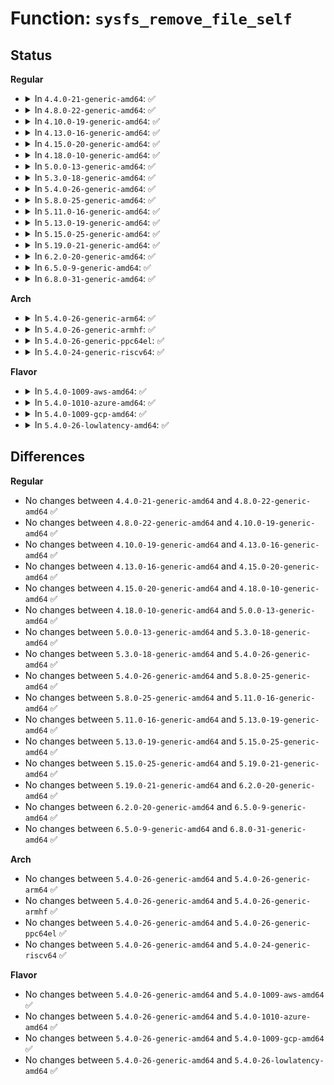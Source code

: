 # Function: <code>sysfs_remove_file_self</code>

## Status
<b>Regular</b>
<ul>
<li>
<details>
<summary>In <code>4.4.0-21-generic-amd64</code>: ✅</summary>

```c
bool sysfs_remove_file_self(struct kobject * kobj, const struct attribute * attr)
```

```json
{
  "name": "sysfs_remove_file_self",
  "collision_type": "Unique Global",
  "inline_type": "No",
  "funcs": [
    {
      "addr": 18446744071581518784,
      "name": "sysfs_remove_file_self",
      "external": true,
      "loc": "fs/sysfs/file.c:426",
      "file": "fs/sysfs/file.c",
      "inline": "seen, unknown",
      "caller_inline": [],
      "caller_func": [
        "drivers/base/core.c:device_remove_file_self"
      ]
    }
  ],
  "symbols": [
    {
      "addr": 18446744071581518784,
      "name": "sysfs_remove_file_self",
      "section": ".text",
      "bind": "STB_GLOBAL",
      "size": 115
    }
  ]
}
```
</details>
</li>
<li>
<details>
<summary>In <code>4.8.0-22-generic-amd64</code>: ✅</summary>

```c
bool sysfs_remove_file_self(struct kobject * kobj, const struct attribute * attr)
```

```json
{
  "name": "sysfs_remove_file_self",
  "collision_type": "Unique Global",
  "inline_type": "No",
  "funcs": [
    {
      "addr": 18446744071581704784,
      "name": "sysfs_remove_file_self",
      "external": true,
      "loc": "fs/sysfs/file.c:432",
      "file": "fs/sysfs/file.c",
      "inline": "seen, unknown",
      "caller_inline": [],
      "caller_func": [
        "drivers/base/core.c:device_remove_file_self"
      ]
    }
  ],
  "symbols": [
    {
      "addr": 18446744071581704784,
      "name": "sysfs_remove_file_self",
      "section": ".text",
      "bind": "STB_GLOBAL",
      "size": 99
    }
  ]
}
```
</details>
</li>
<li>
<details>
<summary>In <code>4.10.0-19-generic-amd64</code>: ✅</summary>

```c
bool sysfs_remove_file_self(struct kobject * kobj, const struct attribute * attr)
```

```json
{
  "name": "sysfs_remove_file_self",
  "collision_type": "Unique Global",
  "inline_type": "No",
  "funcs": [
    {
      "addr": 18446744071581792640,
      "name": "sysfs_remove_file_self",
      "external": true,
      "loc": "fs/sysfs/file.c:432",
      "file": "fs/sysfs/file.c",
      "inline": "seen, unknown",
      "caller_inline": [],
      "caller_func": [
        "drivers/base/core.c:device_remove_file_self"
      ]
    }
  ],
  "symbols": [
    {
      "addr": 18446744071581792640,
      "name": "sysfs_remove_file_self",
      "section": ".text",
      "bind": "STB_GLOBAL",
      "size": 99
    }
  ]
}
```
</details>
</li>
<li>
<details>
<summary>In <code>4.13.0-16-generic-amd64</code>: ✅</summary>

```c
bool sysfs_remove_file_self(struct kobject * kobj, const struct attribute * attr)
```

```json
{
  "name": "sysfs_remove_file_self",
  "collision_type": "Unique Global",
  "inline_type": "No",
  "funcs": [
    {
      "addr": 18446744071581847712,
      "name": "sysfs_remove_file_self",
      "external": true,
      "loc": "fs/sysfs/file.c:434",
      "file": "fs/sysfs/file.c",
      "inline": "seen, unknown",
      "caller_inline": [],
      "caller_func": [
        "drivers/base/core.c:device_remove_file_self"
      ]
    }
  ],
  "symbols": [
    {
      "addr": 18446744071581847712,
      "name": "sysfs_remove_file_self",
      "section": ".text",
      "bind": "STB_GLOBAL",
      "size": 74
    }
  ]
}
```
</details>
</li>
<li>
<details>
<summary>In <code>4.15.0-20-generic-amd64</code>: ✅</summary>

```c
bool sysfs_remove_file_self(struct kobject * kobj, const struct attribute * attr)
```

```json
{
  "name": "sysfs_remove_file_self",
  "collision_type": "Unique Global",
  "inline_type": "No",
  "funcs": [
    {
      "addr": 18446744071581997520,
      "name": "sysfs_remove_file_self",
      "external": true,
      "loc": "fs/sysfs/file.c:434",
      "file": "fs/sysfs/file.c",
      "inline": "seen, unknown",
      "caller_inline": [],
      "caller_func": [
        "drivers/base/core.c:device_remove_file_self"
      ]
    }
  ],
  "symbols": [
    {
      "addr": 18446744071581997520,
      "name": "sysfs_remove_file_self",
      "section": ".text",
      "bind": "STB_GLOBAL",
      "size": 74
    }
  ]
}
```
</details>
</li>
<li>
<details>
<summary>In <code>4.18.0-10-generic-amd64</code>: ✅</summary>

```c
bool sysfs_remove_file_self(struct kobject * kobj, const struct attribute * attr)
```

```json
{
  "name": "sysfs_remove_file_self",
  "collision_type": "Unique Global",
  "inline_type": "No",
  "funcs": [
    {
      "addr": 18446744071582185472,
      "name": "sysfs_remove_file_self",
      "external": true,
      "loc": "fs/sysfs/file.c:480",
      "file": "fs/sysfs/file.c",
      "inline": "seen, unknown",
      "caller_inline": [],
      "caller_func": [
        "drivers/base/core.c:device_remove_file_self"
      ]
    }
  ],
  "symbols": [
    {
      "addr": 18446744071582185472,
      "name": "sysfs_remove_file_self",
      "section": ".text",
      "bind": "STB_GLOBAL",
      "size": 68
    }
  ]
}
```
</details>
</li>
<li>
<details>
<summary>In <code>5.0.0-13-generic-amd64</code>: ✅</summary>

```c
bool sysfs_remove_file_self(struct kobject * kobj, const struct attribute * attr)
```

```json
{
  "name": "sysfs_remove_file_self",
  "collision_type": "Unique Global",
  "inline_type": "No",
  "funcs": [
    {
      "addr": 18446744071582280608,
      "name": "sysfs_remove_file_self",
      "external": true,
      "loc": "fs/sysfs/file.c:481",
      "file": "fs/sysfs/file.c",
      "inline": "seen, unknown",
      "caller_inline": [],
      "caller_func": [
        "drivers/base/core.c:device_remove_file_self"
      ]
    }
  ],
  "symbols": [
    {
      "addr": 18446744071582280608,
      "name": "sysfs_remove_file_self",
      "section": ".text",
      "bind": "STB_GLOBAL",
      "size": 68
    }
  ]
}
```
</details>
</li>
<li>
<details>
<summary>In <code>5.3.0-18-generic-amd64</code>: ✅</summary>

```c
bool sysfs_remove_file_self(struct kobject * kobj, const struct attribute * attr)
```

```json
{
  "name": "sysfs_remove_file_self",
  "collision_type": "Unique Global",
  "inline_type": "No",
  "funcs": [
    {
      "addr": 18446744071582445232,
      "name": "sysfs_remove_file_self",
      "external": true,
      "loc": "fs/sysfs/file.c:480",
      "file": "fs/sysfs/file.c",
      "inline": "seen, unknown",
      "caller_inline": [],
      "caller_func": [
        "drivers/base/core.c:device_remove_file_self"
      ]
    }
  ],
  "symbols": [
    {
      "addr": 18446744071582445232,
      "name": "sysfs_remove_file_self",
      "section": ".text",
      "bind": "STB_GLOBAL",
      "size": 77
    }
  ]
}
```
</details>
</li>
<li>
<details>
<summary>In <code>5.4.0-26-generic-amd64</code>: ✅</summary>

```c
bool sysfs_remove_file_self(struct kobject * kobj, const struct attribute * attr)
```

```json
{
  "name": "sysfs_remove_file_self",
  "collision_type": "Unique Global",
  "inline_type": "No",
  "funcs": [
    {
      "addr": 18446744071582544304,
      "name": "sysfs_remove_file_self",
      "external": true,
      "loc": "fs/sysfs/file.c:480",
      "file": "fs/sysfs/file.c",
      "inline": "seen, unknown",
      "caller_inline": [],
      "caller_func": [
        "drivers/base/core.c:device_remove_file_self"
      ]
    }
  ],
  "symbols": [
    {
      "addr": 18446744071582544304,
      "name": "sysfs_remove_file_self",
      "section": ".text",
      "bind": "STB_GLOBAL",
      "size": 77
    }
  ]
}
```
</details>
</li>
<li>
<details>
<summary>In <code>5.8.0-25-generic-amd64</code>: ✅</summary>

```c
bool sysfs_remove_file_self(struct kobject * kobj, const struct attribute * attr)
```

```json
{
  "name": "sysfs_remove_file_self",
  "collision_type": "Unique Global",
  "inline_type": "No",
  "funcs": [
    {
      "addr": 18446744071582848960,
      "name": "sysfs_remove_file_self",
      "external": true,
      "loc": "fs/sysfs/file.c:480",
      "file": "fs/sysfs/file.c",
      "inline": "seen, unknown",
      "caller_inline": [],
      "caller_func": [
        "drivers/base/core.c:device_remove_file_self"
      ]
    }
  ],
  "symbols": [
    {
      "addr": 18446744071582848960,
      "name": "sysfs_remove_file_self",
      "section": ".text",
      "bind": "STB_GLOBAL",
      "size": 77
    }
  ]
}
```
</details>
</li>
<li>
<details>
<summary>In <code>5.11.0-16-generic-amd64</code>: ✅</summary>

```c
bool sysfs_remove_file_self(struct kobject * kobj, const struct attribute * attr)
```

```json
{
  "name": "sysfs_remove_file_self",
  "collision_type": "Unique Global",
  "inline_type": "No",
  "funcs": [
    {
      "addr": 18446744071582921664,
      "name": "sysfs_remove_file_self",
      "external": true,
      "loc": "fs/sysfs/file.c:481",
      "file": "fs/sysfs/file.c",
      "inline": "seen, unknown",
      "caller_inline": [],
      "caller_func": [
        "drivers/base/core.c:device_remove_file_self"
      ]
    }
  ],
  "symbols": [
    {
      "addr": 18446744071582921664,
      "name": "sysfs_remove_file_self",
      "section": ".text",
      "bind": "STB_GLOBAL",
      "size": 77
    }
  ]
}
```
</details>
</li>
<li>
<details>
<summary>In <code>5.13.0-19-generic-amd64</code>: ✅</summary>

```c
bool sysfs_remove_file_self(struct kobject * kobj, const struct attribute * attr)
```

```json
{
  "name": "sysfs_remove_file_self",
  "collision_type": "Unique Global",
  "inline_type": "No",
  "funcs": [
    {
      "addr": 18446744071582949376,
      "name": "sysfs_remove_file_self",
      "external": true,
      "loc": "fs/sysfs/file.c:492",
      "file": "fs/sysfs/file.c",
      "inline": "seen, unknown",
      "caller_inline": [],
      "caller_func": [
        "drivers/base/core.c:device_remove_file_self"
      ]
    }
  ],
  "symbols": [
    {
      "addr": 18446744071582949376,
      "name": "sysfs_remove_file_self",
      "section": ".text",
      "bind": "STB_GLOBAL",
      "size": 77
    }
  ]
}
```
</details>
</li>
<li>
<details>
<summary>In <code>5.15.0-25-generic-amd64</code>: ✅</summary>

```c
bool sysfs_remove_file_self(struct kobject * kobj, const struct attribute * attr)
```

```json
{
  "name": "sysfs_remove_file_self",
  "collision_type": "Unique Global",
  "inline_type": "No",
  "funcs": [
    {
      "addr": 18446744071583284608,
      "name": "sysfs_remove_file_self",
      "external": true,
      "loc": "fs/sysfs/file.c:492",
      "file": "fs/sysfs/file.c",
      "inline": "seen, unknown",
      "caller_inline": [],
      "caller_func": [
        "drivers/base/core.c:device_remove_file_self"
      ]
    }
  ],
  "symbols": [
    {
      "addr": 18446744071583284608,
      "name": "sysfs_remove_file_self",
      "section": ".text",
      "bind": "STB_GLOBAL",
      "size": 77
    }
  ]
}
```
</details>
</li>
<li>
<details>
<summary>In <code>5.19.0-21-generic-amd64</code>: ✅</summary>

```c
bool sysfs_remove_file_self(struct kobject * kobj, const struct attribute * attr)
```

```json
{
  "name": "sysfs_remove_file_self",
  "collision_type": "Unique Global",
  "inline_type": "No",
  "funcs": [
    {
      "addr": 18446744071583789552,
      "name": "sysfs_remove_file_self",
      "external": true,
      "loc": "fs/sysfs/file.c:502",
      "file": "fs/sysfs/file.c",
      "inline": "seen, unknown",
      "caller_inline": [],
      "caller_func": [
        "drivers/base/core.c:device_remove_file_self"
      ]
    }
  ],
  "symbols": [
    {
      "addr": 18446744071583789552,
      "name": "sysfs_remove_file_self",
      "section": ".text",
      "bind": "STB_GLOBAL",
      "size": 94
    }
  ]
}
```
</details>
</li>
<li>
<details>
<summary>In <code>6.2.0-20-generic-amd64</code>: ✅</summary>

```c
bool sysfs_remove_file_self(struct kobject * kobj, const struct attribute * attr)
```

```json
{
  "name": "sysfs_remove_file_self",
  "collision_type": "Unique Global",
  "inline_type": "No",
  "funcs": [
    {
      "addr": 18446744071584408864,
      "name": "sysfs_remove_file_self",
      "external": true,
      "loc": "fs/sysfs/file.c:502",
      "file": "fs/sysfs/file.c",
      "inline": "seen, unknown",
      "caller_inline": [],
      "caller_func": [
        "drivers/base/core.c:device_remove_file_self"
      ]
    }
  ],
  "symbols": [
    {
      "addr": 18446744071584408864,
      "name": "sysfs_remove_file_self",
      "section": ".text",
      "bind": "STB_GLOBAL",
      "size": 94
    }
  ]
}
```
</details>
</li>
<li>
<details>
<summary>In <code>6.5.0-9-generic-amd64</code>: ✅</summary>

```c
bool sysfs_remove_file_self(struct kobject * kobj, const struct attribute * attr)
```

```json
{
  "name": "sysfs_remove_file_self",
  "collision_type": "Unique Global",
  "inline_type": "No",
  "funcs": [
    {
      "addr": 18446744071584637408,
      "name": "sysfs_remove_file_self",
      "external": true,
      "loc": "fs/sysfs/file.c:502",
      "file": "fs/sysfs/file.c",
      "inline": "seen, unknown",
      "caller_inline": [],
      "caller_func": [
        "drivers/base/core.c:device_remove_file_self"
      ]
    }
  ],
  "symbols": [
    {
      "addr": 18446744071584637408,
      "name": "sysfs_remove_file_self",
      "section": ".text",
      "bind": "STB_GLOBAL",
      "size": 94
    }
  ]
}
```
</details>
</li>
<li>
<details>
<summary>In <code>6.8.0-31-generic-amd64</code>: ✅</summary>

```c
bool sysfs_remove_file_self(struct kobject * kobj, const struct attribute * attr)
```

```json
{
  "name": "sysfs_remove_file_self",
  "collision_type": "Unique Global",
  "inline_type": "No",
  "funcs": [
    {
      "addr": 18446744071584869568,
      "name": "sysfs_remove_file_self",
      "external": true,
      "loc": "fs/sysfs/file.c:515",
      "file": "fs/sysfs/file.c",
      "inline": "seen, unknown",
      "caller_inline": [],
      "caller_func": [
        "drivers/base/core.c:device_remove_file_self"
      ]
    }
  ],
  "symbols": [
    {
      "addr": 18446744071584869568,
      "name": "sysfs_remove_file_self",
      "section": ".text",
      "bind": "STB_GLOBAL",
      "size": 94
    }
  ]
}
```
</details>
</li>
</ul>
<b>Arch</b>
<ul>
<li>
<details>
<summary>In <code>5.4.0-26-generic-arm64</code>: ✅</summary>

```c
bool sysfs_remove_file_self(struct kobject * kobj, const struct attribute * attr)
```

```json
{
  "name": "sysfs_remove_file_self",
  "collision_type": "Unique Global",
  "inline_type": "No",
  "funcs": [
    {
      "addr": 18446603336494182232,
      "name": "sysfs_remove_file_self",
      "external": true,
      "loc": "fs/sysfs/file.c:480",
      "file": "fs/sysfs/file.c",
      "inline": "seen, unknown",
      "caller_inline": [],
      "caller_func": [
        "drivers/base/core.c:device_remove_file_self"
      ]
    }
  ],
  "symbols": [
    {
      "addr": 18446603336494182232,
      "name": "sysfs_remove_file_self",
      "section": ".text",
      "bind": "STB_GLOBAL",
      "size": 108
    }
  ]
}
```
</details>
</li>
<li>
<details>
<summary>In <code>5.4.0-26-generic-armhf</code>: ✅</summary>

```c
bool sysfs_remove_file_self(struct kobject * kobj, const struct attribute * attr)
```

```json
{
  "name": "sysfs_remove_file_self",
  "collision_type": "Unique Global",
  "inline_type": "No",
  "funcs": [
    {
      "addr": 3227619180,
      "name": "sysfs_remove_file_self",
      "external": true,
      "loc": "fs/sysfs/file.c:480",
      "file": "fs/sysfs/file.c",
      "inline": "seen, unknown",
      "caller_inline": [],
      "caller_func": [
        "drivers/base/core.c:device_remove_file_self"
      ]
    }
  ],
  "symbols": [
    {
      "addr": 3227619180,
      "name": "sysfs_remove_file_self",
      "section": ".text",
      "bind": "STB_GLOBAL",
      "size": 128
    }
  ]
}
```
</details>
</li>
<li>
<details>
<summary>In <code>5.4.0-26-generic-ppc64el</code>: ✅</summary>

```c
bool sysfs_remove_file_self(struct kobject * kobj, const struct attribute * attr)
```

```json
{
  "name": "sysfs_remove_file_self",
  "collision_type": "Unique Global",
  "inline_type": "No",
  "funcs": [
    {
      "addr": 13835058055287869968,
      "name": "sysfs_remove_file_self",
      "external": true,
      "loc": "fs/sysfs/file.c:480",
      "file": "fs/sysfs/file.c",
      "inline": "seen, unknown",
      "caller_inline": [],
      "caller_func": [
        "arch/powerpc/platforms/powernv/opal-elog.c:elog_ack_store",
        "arch/powerpc/platforms/powernv/opal-dump.c:dump_ack_store",
        "drivers/base/core.c:device_remove_file_self"
      ]
    }
  ],
  "symbols": [
    {
      "addr": 13835058055287869968,
      "name": "sysfs_remove_file_self",
      "section": ".text",
      "bind": "STB_GLOBAL",
      "size": 144
    }
  ]
}
```
</details>
</li>
<li>
<details>
<summary>In <code>5.4.0-24-generic-riscv64</code>: ✅</summary>

```c
bool sysfs_remove_file_self(struct kobject * kobj, const struct attribute * attr)
```

```json
{
  "name": "sysfs_remove_file_self",
  "collision_type": "Unique Global",
  "inline_type": "No",
  "funcs": [
    {
      "addr": 18446743936273646868,
      "name": "sysfs_remove_file_self",
      "external": true,
      "loc": "fs/sysfs/file.c:480",
      "file": "fs/sysfs/file.c",
      "inline": "seen, unknown",
      "caller_inline": [],
      "caller_func": [
        "drivers/base/core.c:device_remove_file_self"
      ]
    }
  ],
  "symbols": [
    {
      "addr": 18446743936273646868,
      "name": "sysfs_remove_file_self",
      "section": ".text",
      "bind": "STB_GLOBAL",
      "size": 98
    }
  ]
}
```
</details>
</li>
</ul>
<b>Flavor</b>
<ul>
<li>
<details>
<summary>In <code>5.4.0-1009-aws-amd64</code>: ✅</summary>

```c
bool sysfs_remove_file_self(struct kobject * kobj, const struct attribute * attr)
```

```json
{
  "name": "sysfs_remove_file_self",
  "collision_type": "Unique Global",
  "inline_type": "No",
  "funcs": [
    {
      "addr": 18446744071582513040,
      "name": "sysfs_remove_file_self",
      "external": true,
      "loc": "fs/sysfs/file.c:480",
      "file": "fs/sysfs/file.c",
      "inline": "seen, unknown",
      "caller_inline": [],
      "caller_func": [
        "drivers/base/core.c:device_remove_file_self"
      ]
    }
  ],
  "symbols": [
    {
      "addr": 18446744071582513040,
      "name": "sysfs_remove_file_self",
      "section": ".text",
      "bind": "STB_GLOBAL",
      "size": 77
    }
  ]
}
```
</details>
</li>
<li>
<details>
<summary>In <code>5.4.0-1010-azure-amd64</code>: ✅</summary>

```c
bool sysfs_remove_file_self(struct kobject * kobj, const struct attribute * attr)
```

```json
{
  "name": "sysfs_remove_file_self",
  "collision_type": "Unique Global",
  "inline_type": "No",
  "funcs": [
    {
      "addr": 18446744071582450208,
      "name": "sysfs_remove_file_self",
      "external": true,
      "loc": "fs/sysfs/file.c:480",
      "file": "fs/sysfs/file.c",
      "inline": "seen, unknown",
      "caller_inline": [],
      "caller_func": [
        "drivers/base/core.c:device_remove_file_self"
      ]
    }
  ],
  "symbols": [
    {
      "addr": 18446744071582450208,
      "name": "sysfs_remove_file_self",
      "section": ".text",
      "bind": "STB_GLOBAL",
      "size": 77
    }
  ]
}
```
</details>
</li>
<li>
<details>
<summary>In <code>5.4.0-1009-gcp-amd64</code>: ✅</summary>

```c
bool sysfs_remove_file_self(struct kobject * kobj, const struct attribute * attr)
```

```json
{
  "name": "sysfs_remove_file_self",
  "collision_type": "Unique Global",
  "inline_type": "No",
  "funcs": [
    {
      "addr": 18446744071582503520,
      "name": "sysfs_remove_file_self",
      "external": true,
      "loc": "fs/sysfs/file.c:480",
      "file": "fs/sysfs/file.c",
      "inline": "seen, unknown",
      "caller_inline": [],
      "caller_func": [
        "drivers/base/core.c:device_remove_file_self"
      ]
    }
  ],
  "symbols": [
    {
      "addr": 18446744071582503520,
      "name": "sysfs_remove_file_self",
      "section": ".text",
      "bind": "STB_GLOBAL",
      "size": 77
    }
  ]
}
```
</details>
</li>
<li>
<details>
<summary>In <code>5.4.0-26-lowlatency-amd64</code>: ✅</summary>

```c
bool sysfs_remove_file_self(struct kobject * kobj, const struct attribute * attr)
```

```json
{
  "name": "sysfs_remove_file_self",
  "collision_type": "Unique Global",
  "inline_type": "No",
  "funcs": [
    {
      "addr": 18446744071582584128,
      "name": "sysfs_remove_file_self",
      "external": true,
      "loc": "fs/sysfs/file.c:480",
      "file": "fs/sysfs/file.c",
      "inline": "seen, unknown",
      "caller_inline": [],
      "caller_func": [
        "drivers/base/core.c:device_remove_file_self"
      ]
    }
  ],
  "symbols": [
    {
      "addr": 18446744071582584128,
      "name": "sysfs_remove_file_self",
      "section": ".text",
      "bind": "STB_GLOBAL",
      "size": 77
    }
  ]
}
```
</details>
</li>
</ul>

## Differences
<b>Regular</b>
<ul>
<li>
No changes between <code>4.4.0-21-generic-amd64</code> and <code>4.8.0-22-generic-amd64</code> ✅
</li>
<li>
No changes between <code>4.8.0-22-generic-amd64</code> and <code>4.10.0-19-generic-amd64</code> ✅
</li>
<li>
No changes between <code>4.10.0-19-generic-amd64</code> and <code>4.13.0-16-generic-amd64</code> ✅
</li>
<li>
No changes between <code>4.13.0-16-generic-amd64</code> and <code>4.15.0-20-generic-amd64</code> ✅
</li>
<li>
No changes between <code>4.15.0-20-generic-amd64</code> and <code>4.18.0-10-generic-amd64</code> ✅
</li>
<li>
No changes between <code>4.18.0-10-generic-amd64</code> and <code>5.0.0-13-generic-amd64</code> ✅
</li>
<li>
No changes between <code>5.0.0-13-generic-amd64</code> and <code>5.3.0-18-generic-amd64</code> ✅
</li>
<li>
No changes between <code>5.3.0-18-generic-amd64</code> and <code>5.4.0-26-generic-amd64</code> ✅
</li>
<li>
No changes between <code>5.4.0-26-generic-amd64</code> and <code>5.8.0-25-generic-amd64</code> ✅
</li>
<li>
No changes between <code>5.8.0-25-generic-amd64</code> and <code>5.11.0-16-generic-amd64</code> ✅
</li>
<li>
No changes between <code>5.11.0-16-generic-amd64</code> and <code>5.13.0-19-generic-amd64</code> ✅
</li>
<li>
No changes between <code>5.13.0-19-generic-amd64</code> and <code>5.15.0-25-generic-amd64</code> ✅
</li>
<li>
No changes between <code>5.15.0-25-generic-amd64</code> and <code>5.19.0-21-generic-amd64</code> ✅
</li>
<li>
No changes between <code>5.19.0-21-generic-amd64</code> and <code>6.2.0-20-generic-amd64</code> ✅
</li>
<li>
No changes between <code>6.2.0-20-generic-amd64</code> and <code>6.5.0-9-generic-amd64</code> ✅
</li>
<li>
No changes between <code>6.5.0-9-generic-amd64</code> and <code>6.8.0-31-generic-amd64</code> ✅
</li>
</ul>
<b>Arch</b>
<ul>
<li>
No changes between <code>5.4.0-26-generic-amd64</code> and <code>5.4.0-26-generic-arm64</code> ✅
</li>
<li>
No changes between <code>5.4.0-26-generic-amd64</code> and <code>5.4.0-26-generic-armhf</code> ✅
</li>
<li>
No changes between <code>5.4.0-26-generic-amd64</code> and <code>5.4.0-26-generic-ppc64el</code> ✅
</li>
<li>
No changes between <code>5.4.0-26-generic-amd64</code> and <code>5.4.0-24-generic-riscv64</code> ✅
</li>
</ul>
<b>Flavor</b>
<ul>
<li>
No changes between <code>5.4.0-26-generic-amd64</code> and <code>5.4.0-1009-aws-amd64</code> ✅
</li>
<li>
No changes between <code>5.4.0-26-generic-amd64</code> and <code>5.4.0-1010-azure-amd64</code> ✅
</li>
<li>
No changes between <code>5.4.0-26-generic-amd64</code> and <code>5.4.0-1009-gcp-amd64</code> ✅
</li>
<li>
No changes between <code>5.4.0-26-generic-amd64</code> and <code>5.4.0-26-lowlatency-amd64</code> ✅
</li>
</ul>
